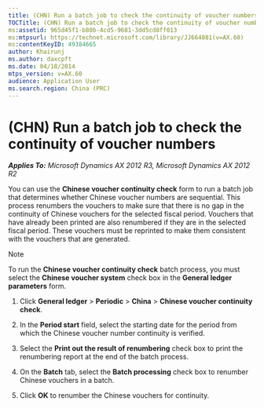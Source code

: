 ```yaml
---
title: (CHN) Run a batch job to check the continuity of voucher numbers
TOCTitle: (CHN) Run a batch job to check the continuity of voucher numbers
ms:assetid: 965d45f1-b80b-4cd5-9681-3dd5cd8ff013
ms:mtpsurl: https://technet.microsoft.com/library/JJ664081(v=AX.60)
ms:contentKeyID: 49384665
author: Khairunj
ms.author: daxcpft
ms.date: 04/18/2014
mtps_version: v=AX.60
audience: Application User
ms.search.region: China (PRC)
---
```


# (CHN) Run a batch job to check the continuity of voucher numbers 


_**Applies To:** Microsoft Dynamics AX 2012 R3, Microsoft Dynamics AX 2012 R2_

You can use the **Chinese voucher continuity check** form to run a batch job that determines whether Chinese voucher numbers are sequential. This process renumbers the vouchers to make sure that there is no gap in the continuity of Chinese vouchers for the selected fiscal period. Vouchers that have already been printed are also renumbered if they are in the selected fiscal period. These vouchers must be reprinted to make them consistent with the vouchers that are generated.


> [!NOTE]
> <P>To run the <STRONG>Chinese voucher continuity check</STRONG> batch process, you must select the <STRONG>Chinese voucher system</STRONG> check box in the <STRONG>General ledger parameters</STRONG> form.</P>



1.  Click **General ledger** \> **Periodic** \> **China** \> **Chinese voucher continuity check**.

2.  In the **Period start** field, select the starting date for the period from which the Chinese voucher number continuity is verified.

3.  Select the **Print out the result of renumbering** check box to print the renumbering report at the end of the batch process.

4.  On the **Batch** tab, select the **Batch processing** check box to renumber Chinese vouchers in a batch.

5.  Click **OK** to renumber the Chinese vouchers for continuity.

  


